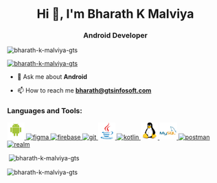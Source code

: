 <h1 align="center">Hi 👋, I'm Bharath K Malviya</h1>
<h3 align="center">Android Developer</h3>

<p align="left"><img
        src="https://komarev.com/ghpvc/?username=bharath-k-malviya-gts&label=Profile%20views&color=0e75b6&style=flat"
        alt="bharath-k-malviya-gts"/></p>

<p align="left"><a href="https://github.com/ryo-ma/github-profile-trophy"><img
        src="https://github-profile-trophy.vercel.app/?username=bharath-k-malviya-gts" alt="bharath-k-malviya-gts"/></a></p>

- 💬 Ask me about **Android**

- 📫 How to reach me **bharath@gtsinfosoft.com**


<h3 align="left">Languages and Tools:</h3>
<p align="left"><a href="https://developer.android.com" target="_blank"> <img
        src="https://raw.githubusercontent.com/devicons/devicon/master/icons/android/android-original-wordmark.svg"
        alt="android" width="40" height="40"/> </a> <a
        href="https://www.figma.com/" target="_blank"> <img src="https://www.vectorlogo.zone/logos/figma/figma-icon.svg"
                                                            alt="figma" width="40" height="40"/> </a> <a
        href="https://firebase.google.com/" target="_blank"> <img
        src="https://www.vectorlogo.zone/logos/firebase/firebase-icon.svg" alt="firebase" width="40" height="40"/> </a>
 <a href="https://git-scm.com/" target="_blank"> <img
            src="https://www.vectorlogo.zone/logos/git-scm/git-scm-icon.svg" alt="git" width="40" height="40"/> </a> <a
            href="https://www.java.com" target="_blank"> <img
            src="https://raw.githubusercontent.com/devicons/devicon/master/icons/java/java-original.svg" alt="java"
            width="40" height="40"/> </a> <a href="https://kotlinlang.org" target="_blank"> <img
            src="https://www.vectorlogo.zone/logos/kotlinlang/kotlinlang-icon.svg" alt="kotlin" width="40" height="40"/>
    </a> <a href="https://www.linux.org/" target="_blank"> <img
            src="https://raw.githubusercontent.com/devicons/devicon/master/icons/linux/linux-original.svg" alt="linux"
            width="40" height="40"/> </a> <a href="https://www.mysql.com/" target="_blank"> <img
            src="https://raw.githubusercontent.com/devicons/devicon/master/icons/mysql/mysql-original-wordmark.svg"
            alt="mysql" width="40" height="40"/> </a> <a href="https://postman.com" target="_blank"> <img
            src="https://www.vectorlogo.zone/logos/getpostman/getpostman-icon.svg" alt="postman" width="40"
            height="40"/> </a> <a href="https://realm.io/" target="_blank"> <img
            src="https://raw.githubusercontent.com/bestofjs/bestofjs-webui/8665e8c267a0215f3159df28b33c365198101df5/public/logos/realm.svg"
            alt="realm" width="40" height="40"/> </a></p>

<p>&nbsp;<img align="center"
              src="https://github-readme-stats.vercel.app/api?username=bharath-k-malviya-gts&show_icons=true&count_private=true&locale=en"
              alt="bharath-k-malviya-gts"/></p>

<p><img align="center" src="https://github-readme-streak-stats.herokuapp.com/?user=bharath-k-malviya-gts&count_private=true"
        alt="bharath-k-malviya-gts"/></p>
